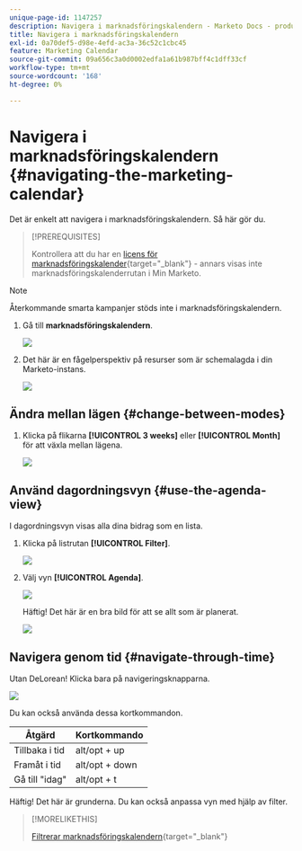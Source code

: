 ```yaml
---
unique-page-id: 1147257
description: Navigera i marknadsföringskalendern - Marketo Docs - produktdokumentation
title: Navigera i marknadsföringskalendern
exl-id: 0a70def5-d98e-4efd-ac3a-36c52c1cbc45
feature: Marketing Calendar
source-git-commit: 09a656c3a0d0002edfa1a61b987bff4c1dff33cf
workflow-type: tm+mt
source-wordcount: '168'
ht-degree: 0%

---
```


# Navigera i marknadsföringskalendern {#navigating-the-marketing-calendar}

Det är enkelt att navigera i marknadsföringskalendern. Så här gör du.

>[!PREREQUISITES]
>
>Kontrollera att du har en [licens för marknadsföringskalender](/help/marketo/product-docs/core-marketo-concepts/marketing-calendar/understanding-the-calendar/issue-revoke-a-marketing-calendar-license.md){target="_blank"} - annars visas inte marknadsföringskalenderrutan i Min Marketo.

>[!NOTE]
>
>Återkommande smarta kampanjer stöds inte i marknadsföringskalendern.

1. Gå till **marknadsföringskalendern**.

   ![](assets/2017-05-10-15-30-47.png)

1. Det här är en fågelperspektiv på resurser som är schemalagda i din Marketo-instans.

   ![](assets/image2014-9-15-16-3a44-3a22.png)

## Ändra mellan lägen {#change-between-modes}

1. Klicka på flikarna **[!UICONTROL 3 weeks]** eller **[!UICONTROL Month]** för att växla mellan lägena.

   ![](assets/image2014-9-15-16-3a46-3a16.png)

## Använd dagordningsvyn {#use-the-agenda-view}

I dagordningsvyn visas alla dina bidrag som en lista.

1. Klicka på listrutan **[!UICONTROL Filter]**.

   ![](assets/image2014-9-26-10-3a29-3a6.png)

1. Välj vyn **[!UICONTROL Agenda]**.

   ![](assets/image2014-9-26-10-3a29-3a36.png)

   Häftig! Det här är en bra bild för att se allt som är planerat.

   ![](assets/image2014-9-26-10-3a30-3a9.png)

## Navigera genom tid {#navigate-through-time}

Utan DeLorean! Klicka bara på navigeringsknapparna.

![](assets/image2014-9-26-10-3a31-3a25.png)

Du kan också använda dessa kortkommandon.

| Åtgärd | Kortkommando |
|---|---|
| Tillbaka i tid | alt/opt + up |
| Framåt i tid | alt/opt + down |
| Gå till &quot;idag&quot; | alt/opt + t |

Häftig! Det här är grunderna. Du kan också anpassa vyn med hjälp av filter.

>[!MORELIKETHIS]
>
>[Filtrerar marknadsföringskalendern](/help/marketo/product-docs/core-marketo-concepts/marketing-calendar/working-with-the-calendar/filtering-the-marketing-calendar.md){target="_blank"}
